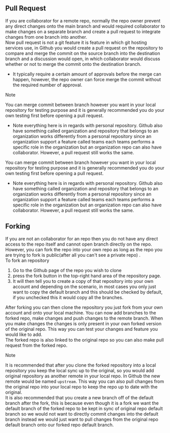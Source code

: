 ## Pull Request 

If you are collaborator for a remote repo, normally the repo owner prevent any direct changes onto the main branch and would required collaborator to make changes on a separate branch and create a pull request to integrate changes from one branch into another. <br>
Now pull request is not a git feature it is feature in which git hosting services use, in Github you would create a pull request on the repository to compare and merge the commit on the source branch into the destination branch and a discussion would open, in which collaborator would discuss whether or not to merge the commit onto the destination branch. 
- It typically require a certain amount of approvals before the merge can happen, however, the repo owner can force merge the commit without the required number of approval.

>[!note]
>
>You can merge commit between branch however you want in your local repository for testing purpose and it is generally recommended you do your own testing first before opening a pull request.
>
> 
> 
> - Note everything here is in regards with personal repository. Github also have something called organization and repository that belongs to an organization works differently from a personal repository since an organization support a feature called teams each teams performs a specific role in the organization but an organization repo can also have collaborator. However, a pull request still works the same. 
>
> You can merge commit between branch however you want in your local repository for testing purpose and it is generally recommended you do your own testing first before opening a pull request.
>
> 
> - Note everything here is in regards with personal repository. Github also have something called organization and repository that belongs to an organization works differently from a personal repository since an organization support a feature called teams each teams performs a specific role in the organization but an organization repo can also have collaborator. However, a pull request still works the same. 
## Forking

If you are not an collaborator for an repo then you do not have any direct access to the repo itself and cannot open branch directly on the repo. However, you can fork the repo into your own repo as long as the repo you are trying to fork is public(after all you can't see a private repo) .<br>
To fork an repository
1. Go to the Github page of the repo you wish to clone
2. press the fork button in the top-right hand area of the repository page.
4. It will then tell you to create a copy of that repository into your own account and depending on the scenario, in most cases you only just want to copy the default branch and this should be checked by default, if you unchecked this it would copy all the branches. 

After forking you can then clone the repository you just fork from your own account and onto your local machine. You can now add branches to the forked repo, make changes and push changes to the remote branch. When you make changes the changes is only present in your own forked version of the original repo. This way you can test your changes and feature you would like to add.<br>
The forked repo is also linked to the original repo so you can also make pull request from the forked repo. 
>[!note]
>It is recommended that after you clone the forked repository into a local repository you keep the local sync up to the original, so you would add original repository as another remote in your local repo. In Github the new remote would be named `upstream`. This way you can also pull changes from the original repo into your local repo to keep the repo up to date with the original. <br> 
>It is also recommended that you create a new branch off of the default branch after the fork, this is because even though it is a fork we want the default branch of the forked repo to be kept in sync of original repo default branch so we would not want to directly commit changes into the default branch instead we would just want to pull changes from the original repo default branch onto our forked repo default branch.
